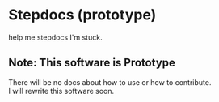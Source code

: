 # Stepdocs (prototype)

help me stepdocs I'm stuck.

## Note: This software is Prototype

There will be no docs about how to use or how to contribute.  
I will rewrite this software soon.
